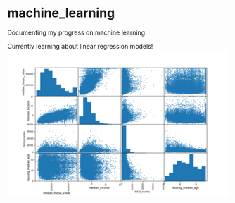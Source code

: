# machine_learning
Documenting my progress on machine learning.

Currently learning about linear regression models!
![scatter matrix of corr income](housing/scatter_matrix.png)
